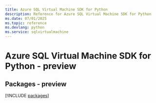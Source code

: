 ```yaml
---
title: Azure SQL Virtual Machine SDK for Python
description: Reference for Azure SQL Virtual Machine SDK for Python
ms.date: 07/01/2025
ms.topic: reference
ms.devlang: python
ms.service: sqlvirtualmachine
---
```

# Azure SQL Virtual Machine SDK for Python - preview
## Packages - preview
[!INCLUDE [packages](sql-virtual-machine-index.md)]